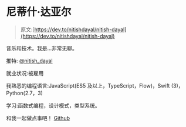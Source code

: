 # 尼蒂什·达亚尔

> 原文:[https://dev.to/nitishdayal/nitish-dayal](https://dev.to/nitishdayal/nitish-dayal)

音乐和技术。我是...非常无聊。

推特: [@nitish_dayal](https://twitter.com/nitish_dayal)

就业状况:被雇用

我熟悉的编程语言:JavaScript(ES5 及以上，TypeScript，Flow)，Swift (3)，Python(2.7，3)

学习:函数式编程，设计模式，类型系统。

和我一起做点事吧！ [Github](////github.com/nitishdayal)
